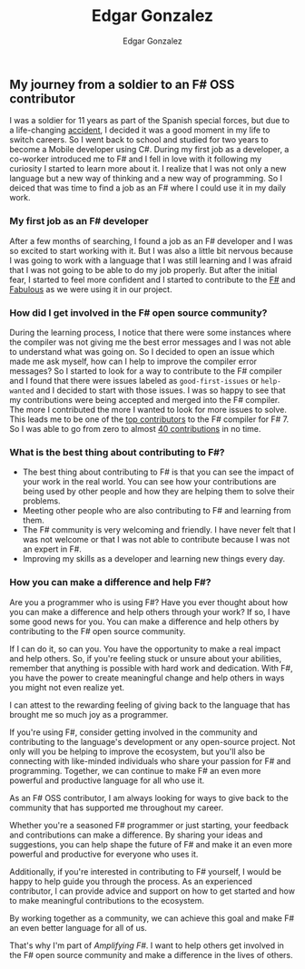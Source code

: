 ﻿---
title: Edgar Gonzalez
preview: I went from zero to hero in no time
isDraft: true
author: Edgar Gonzalez
slug: edgar-gonzalez
profilePicture: "../../images/authors/EdgarGonzalez.jpg"
---

## My journey from a soldier to an F# OSS contributor

I was a soldier for 11 years as part of the Spanish special forces, but due to a life-changing [accident](https://scielo.isciii.es/scielo.php?script=sci_arttext&pid=S1887-85712014000400006), I decided it was a good moment in my life to switch careers.
So I went back to school and studied for two years to become a Mobile developer using C#. During my first job as a developer, a co-worker introduced me to F# and I fell in love with it following my curiosity I started to learn more about it.
I realize that I was not only a new language but a new way of thinking and a new way of programming. So I deiced that was time to find a job as an F# where I could use it in my daily work.

### My first job as an F# developer

After a few months of searching, I found a job as an F# developer and I was so excited to start working with it. But I was also a little bit nervous because I was going to work with a language that I was still learning and I was afraid that I was not going to be able to do my job properly.
But after the initial fear, I started to feel more confident and I started to contribute to the [F#](https://github.com/dotnet/fsharp) and [Fabulous](https://github.com/fabulous-dev) as we were using it in our project.

### How did I get involved in the F# open source community?

During the learning process, I notice that there were some instances where the compiler was not giving me the best error messages and I was not able to understand what was going on. So I decided to open an issue which made me ask myself, how can I help to improve the compiler error messages? So I started to look for a way to contribute to the F# compiler and I found that there were issues
labeled as `good-first-issues` or `help-wanted` and I decided to start with those issues. I was so happy to see that my contributions were being accepted and merged into the F# compiler. The more I contributed the more I wanted to look for more issues to solve. This leads me to be one of the [top contributors](https://devblogs.microsoft.com/dotnet/announcing-fsharp-7/#edgar-gonzalez) to the F# compiler for F# 7.
So I was able to go from zero to almost [40 contributions](https://github.com/dotnet/fsharp/pulls?q=is%3Apr+is%3Aclosed+author%3Aedgarfgp) in no time.

### What is the best thing about contributing to F#?

- The best thing about contributing to F# is that you can see the impact of your work in the real world. You can see how your contributions are being used by other people and how they are helping them to solve their problems.
- Meeting other people who are also contributing to F# and learning from them.
- The F# community is very welcoming and friendly. I have never felt that I was not welcome or that I was not able to contribute because I was not an expert in F#.
- Improving my skills as a developer and learning new things every day.

### How you can make a difference and help F#?

Are you a programmer who is using F#? Have you ever thought about how you can make a difference and help others through your work? If so, I have some good news for you. You can make a difference and help others by contributing to the F# open source community.

If I can do it, so can you. You have the opportunity to make a real impact and help others. So, if you're feeling stuck or unsure about your abilities, remember that anything is possible with hard work and dedication. With F#, you have the power to create meaningful change and help others in ways you might not even realize yet.

I can attest to the rewarding feeling of giving back to the language that has brought me so much joy as a programmer.

If you're using F#, consider getting involved in the community and contributing to the language's development or any open-source project. Not only will you be helping to improve the ecosystem, but you'll also be connecting with like-minded individuals who share your passion for F# and programming. Together, we can continue to make F# an even more powerful and productive language for all who use it.

As an F# OSS contributor, I am always looking for ways to give back to the community that has supported me throughout my career.

Whether you're a seasoned F# programmer or just starting, your feedback and contributions can make a difference. By sharing your ideas and suggestions, you can help shape the future of F# and make it an even more powerful and productive for everyone who uses it.

Additionally, if you're interested in contributing to F# yourself, I would be happy to help guide you through the process. As an experienced contributor, I can provide advice and support on how to get started and how to make meaningful contributions to the ecosystem.

By working together as a community, we can achieve this goal and make F# an even better language for all of us.

That's why I'm part of _Amplifying F#_. I want to help others get involved in the F# open source community and make a difference in the lives of others.
